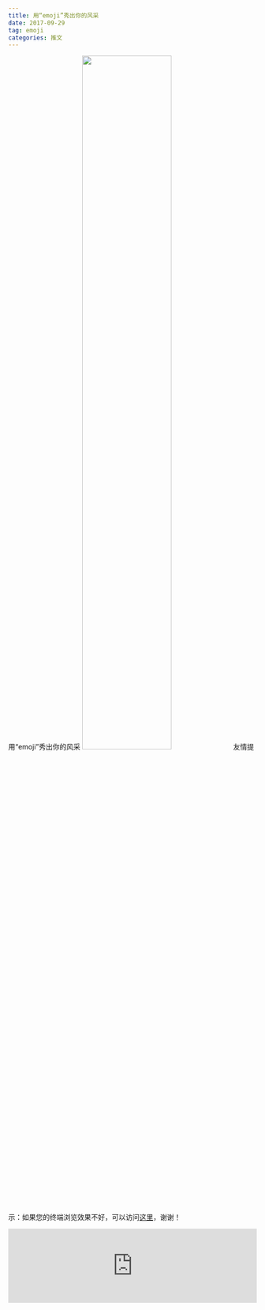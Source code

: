 ```yaml
---
title: 用“emoji”秀出你的风采
date: 2017-09-29
tag: emoji
categories: 推文
---
```

用“emoji”秀出你的风采
<img src="http://mmbiz.qpic.cn/mmbiz_jpg/ACviaWTBFxhaeOxTrEUz6jSXhhMu8yjs7qLiadFNNP2UMSlia1VupfO8l9iakOaJV4lkXURawDAxVU3lOQPstdhicPw/0?wx_fmt.jpeg" style="width: 60%; height: auto;"/><!--more-->
友情提示：如果您的终端浏览效果不好，可以访问[这里](https://stata-club.github.io/stata_article/2017-09-29.html)，谢谢！
<iframe src="https://stata-club.github.io/stata_article/2017-09-29.html" id="iframepage" frameborder="0" scrolling="no" marginheight="0" marginwidth="0" width="100%" onLoad="iFrameHeight()"></iframe>
<script type="text/javascript" language="javascript">
function iFrameHeight() {
var ifm= document.getElementById("iframepage");
var subWeb = document.frames ? document.frames["iframepage"].document : ifm.contentDocument;   
if(ifm != null && subWeb != null) {
 ifm.height = subWeb.body.scrollHeight;
} 
} 
</script> 